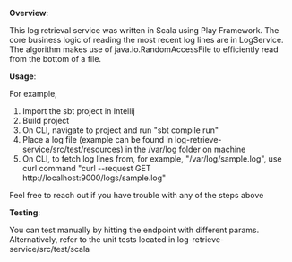 ﻿**Overview**:

This log retrieval service was written in Scala using Play Framework. The core business logic of reading the most recent log lines are in LogService. The algorithm makes use of java.io.RandomAccessFile to efficiently read from the bottom of a file.

**Usage**:

For example,

1) Import the sbt project in Intellij
2) Build project
3) On CLI, navigate to project and run "sbt compile run"
4) Place a log file (example can be found in log-retrieve-service/src/test/resources) in the /var/log folder on machine
5) On CLI, to fetch log lines from, for example, "/var/log/sample.log", use curl command "curl --request GET http://localhost:9000/logs/sample.log"

Feel free to reach out if you have trouble with any of the steps above

**Testing**:

You can test manually by hitting the endpoint with different params. Alternatively, refer to the unit tests located in log-retrieve-service/src/test/scala
